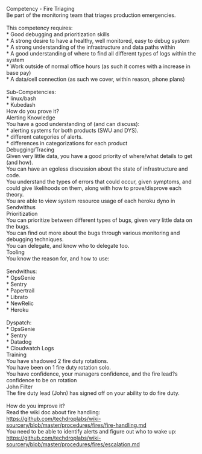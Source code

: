 Competency - Fire Triaging<br />Be part of the monitoring team that triages production emergencies.<br /><br />This competency requires:<br />* Good debugging and prioritization skills<br />* A strong desire to have a healthy, well monitored, easy to debug system<br />* A strong understanding of the infrastructure and data paths within<br />* A good understanding of where to find all different types of logs within the system<br />* Work outside of normal office hours (as such it comes with a increase in base pay)<br />* A data/cell connection (as such we cover, within reason, phone plans) <br /><br />Sub-Competencies:<br />* linux/bash<br />* Kubedash<br />How do you prove it?<br />Alerting Knowledge<br />You have a good understanding of (and can discuss):<br />* alerting systems for both products (SWU and DYS).<br />* different categories of alerts.<br />* differences in categorizations for each product<br />Debugging/Tracing<br />Given very little data, you have a good priority of where/what details to get (and how).<br />You can have an egoless discussion about the state of infrastructure and code.<br />You understand the types of errors that could occur, given symptoms, and could give likelihoods on them, along with how to prove/disprove each theory.<br />You are able to view system resource usage of each heroku dyno in Sendwithus<br />Prioritization<br />You can prioritize between different types of bugs, given very little data on the bugs.<br />You can find out more about the bugs through various monitoring and debugging techniques.<br />You can delegate, and know who to delegate too.<br />Tooling<br />You know the reason for, and how to use: <br /><br />Sendwithus:<br />* OpsGenie<br />* Sentry<br />* Papertrail<br />* Librato<br />* NewRelic<br />* Heroku<br /><br />Dyspatch:<br />* OpsGenie<br />* Sentry<br />* Datadog<br />* Cloudwatch Logs<br />Training<br />You have shadowed 2 fire duty rotations.<br />You have been on 1 fire duty rotation solo.<br />You have confidence, your managers confidence, and the fire lead?s confidence to be on rotation<br />John Filter<br />The fire duty lead (John) has signed off on your ability to do fire duty.<br /><br />How do you improve it?<br />Read the wiki doc about fire handling: https://github.com/techdroplabs/wiki-sourcery/blob/master/procedures/fires/fire-handling.md<br />You need to be able to identify alerts and figure out who to wake up: https://github.com/techdroplabs/wiki-sourcery/blob/master/procedures/fires/escalation.md<br /><br />